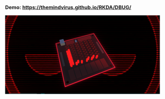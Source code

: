 ### Demo: https://themindvirus.github.io/RKDA/DBUG/
![dbg](https://github.com/themindvirus/RKDA/blob/main/DBUG/dbg.png)